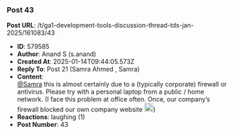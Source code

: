 ### Post 43
**Post URL**: /t/ga1-development-tools-discussion-thread-tds-jan-2025/161083/43
- **ID**: 579585
- **Author**: Anand S (s.anand)
- **Created At**: 2025-01-14T09:44:05.573Z
- **Reply To**: Post 21 (Samra Ahmed , Samra)
- **Content**:  
  <a class="mention" href="/u/samra">@Samra</a> this is almost certainly due to a (typically corporate) firewall or antivirus. Please try with a personal laptop from a public / home network.
(I face this problem at office often. Once, our company’s firewall blocked our own company website <img src="https://emoji.discourse-cdn.com/google/confused.png?v=12" title=":confused:" class="emoji" alt=":confused:" loading="lazy" width="20" height="20">)
- **Reactions**: laughing (1)
- **Post Number**: 43

